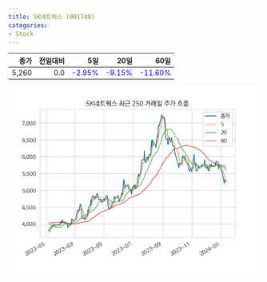 ```yaml
---
title: SK네트웍스 (001740)
categories:
- Stock
---
```


|종가|전일대비|5일|20일|60일|
|---:|-------:|--:|---:|---:|
|5,260|0.0|<span style="color: blue">-2.95%</span>|<span style="color: blue">-9.15%</span>|<span style="color: blue">-11.60%</span>|


<!-- more -->

![001740](/assets/images/stock/001740.png)